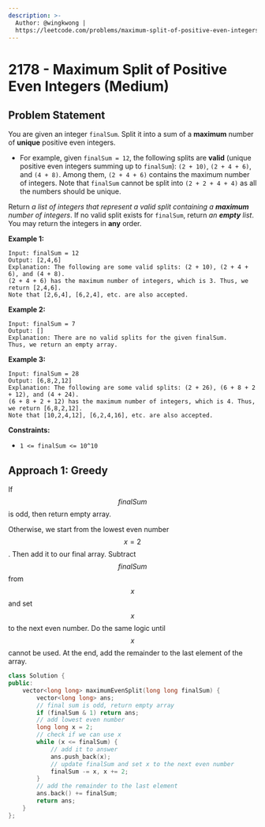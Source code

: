 ```yaml
---
description: >-
  Author: @wingkwong |
  https://leetcode.com/problems/maximum-split-of-positive-even-integers/
---
```


# 2178 - Maximum Split of Positive Even Integers (Medium)

## Problem Statement

You are given an integer `finalSum`. Split it into a sum of a **maximum** number of **unique** positive even integers.

* For example, given `finalSum = 12`, the following splits are **valid** (unique positive even integers summing up to `finalSum`): `(2 + 10)`, `(2 + 4 + 6)`, and `(4 + 8)`. Among them, `(2 + 4 + 6)` contains the maximum number of integers. Note that `finalSum` cannot be split into `(2 + 2 + 4 + 4)` as all the numbers should be unique.

Return _a list of integers that represent a valid split containing a **maximum** number of integers_. If no valid split exists for `finalSum`, return _an **empty** list_. You may return the integers in **any** order.

**Example 1:**

```
Input: finalSum = 12
Output: [2,4,6]
Explanation: The following are some valid splits: (2 + 10), (2 + 4 + 6), and (4 + 8).
(2 + 4 + 6) has the maximum number of integers, which is 3. Thus, we return [2,4,6].
Note that [2,6,4], [6,2,4], etc. are also accepted.
```

**Example 2:**

```
Input: finalSum = 7
Output: []
Explanation: There are no valid splits for the given finalSum.
Thus, we return an empty array.
```

**Example 3:**

```
Input: finalSum = 28
Output: [6,8,2,12]
Explanation: The following are some valid splits: (2 + 26), (6 + 8 + 2 + 12), and (4 + 24). 
(6 + 8 + 2 + 12) has the maximum number of integers, which is 4. Thus, we return [6,8,2,12].
Note that [10,2,4,12], [6,2,4,16], etc. are also accepted.
```

**Constraints:**

* `1 <= finalSum <= 10^10`

## Approach 1: Greedy

If $$finalSum$$ is odd, then return empty array.&#x20;

Otherwise, we start from the lowest even number $$x = 2$$. Then add it to our final array. Subtract $$finalSum$$ from $$x$$ and set $$x$$ to the next even number. Do the same logic until $$x$$ cannot be used. At the end, add the remainder to the last element of the array.&#x20;

```cpp
class Solution {
public:
    vector<long long> maximumEvenSplit(long long finalSum) {
        vector<long long> ans;
        // final sum is odd, return empty array
        if (finalSum & 1) return ans;
        // add lowest even number
        long long x = 2;
        // check if we can use x
        while (x <= finalSum) {
            // add it to answer
            ans.push_back(x);
            // update finalSum and set x to the next even number
            finalSum -= x, x += 2;
        }
        // add the remainder to the last element
        ans.back() += finalSum;
        return ans;
    }
};
```
